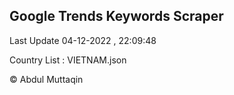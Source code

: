 

## Google Trends Keywords Scraper 
 
Last Update 04-12-2022 , 22:09:48

Country List :
VIETNAM.json



© Abdul Muttaqin 
